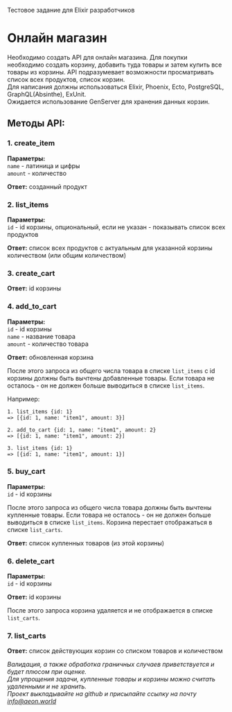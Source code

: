 Тестовое задание для Elixir разработчиков

# Онлайн магазин

Необходимо создать API для онлайн магазина. Для покупки необходимо создать корзину, добавить туда товары и затем купить все товары из корзины. API подразумевает возможности просматривать список всех продуктов, список корзин.  
Для написания должны использоваться Elixir, Phoenix, Ecto, PostgreSQL, GraphQL(Absinthe), ExUnit.  
Ожидается использование GenServer для хранения данных корзин.

## Методы API:

### 1. create_item

**Параметры:**  
`name` - латиница и цифры  
`amount` - количество  

**Ответ:** созданный продукт

### 2. list_items
**Параметры:**  
`id` - id корзины, опциональный, если не указан - показывать список всех продуктов  

**Ответ:** список всех продуктов с актуальным для указанной корзины количеством (или общим количеством)

### 3. create_cart

**Ответ:** id корзины

### 4. add_to_cart

**Параметры:**  
`id` - id корзины  
`name` - название товара  
`amount` - количество товара

**Ответ:** обновленная корзина

После этого запроса из общего числа товара в списке `list_items` с id корзины должны быть вычтены добавленные товары. Если товара не осталось - он не должен больше выводиться в списке `list_items`. 

Например:

```
1. list_items {id: 1}
=> [{id: 1, name: "item1", amount: 3}]

2. add_to_cart {id: 1, name: "item1", amount: 2}
=> [{id: 1, name: "item1", amount: 2}]

3. list_items {id: 1}
=> [{id: 1, name: "item1", amount: 1}]
```

### 5. buy_cart

**Параметры:**  
`id` - id корзины

После этого запроса из общего числа товара должны быть вычтены купленные товары. Если товара не осталось - он не должен больше выводиться в списке `list_items`. Корзина перестает отображаться в списке `list_carts`. 

**Ответ:** список купленных товаров (из этой корзины)

### 6. delete_cart  

**Параметры:**  
`id` - id корзины

**Ответ:** id корзины

После этого запроса корзина удаляется и не отображается в списке `list_carts`.

### 7. list_carts  
**Ответ:** список действующих корзин со списком товаров и количеством

*Валидация, а также обработка граничных случаев приветствуется и будет плюсом при оценке.*  
*Для упрощения задачи, купленные товары и корзины можно считать удаленными и не хранить.*  
*Проект выкладывайте на github и присылайте ссылку на почту info@aeon.world*
